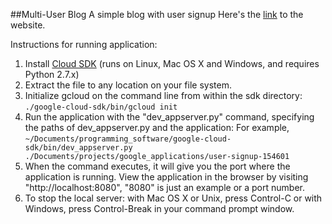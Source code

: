 ##Multi-User Blog
A simple blog with user signup
Here's the [link](https://monsey-therapists.appspot.com) to the website. 

Instructions for running application:

1. Install [Cloud SDK](https://cloud.google.com/appengine/downloads#Google_App_Engine_SDK_for_Python) 
(runs on Linux, Mac OS X and Windows, and requires Python 2.7.x)
2. Extract the file to any location on your file system.
3. Initialize gcloud on the command line from within the sdk directory:
```./google-cloud-sdk/bin/gcloud init```
4. Run the application with the "dev_appserver.py" command, specifying the paths of dev_appserver.py and the application:
For example, 
```~/Documents/programming_software/google-cloud-sdk/bin/dev_appserver.py ./Documents/projects/google_applications/user-signup-154601```
5. When the command executes, it will give you the port where the application is running. View the application in the browser by visiting "http://localhost:8080", "8080" is just an example or a port number.
6. To stop the local server: with Mac OS X or Unix, press Control-C or with Windows, press Control-Break in your command prompt window.
